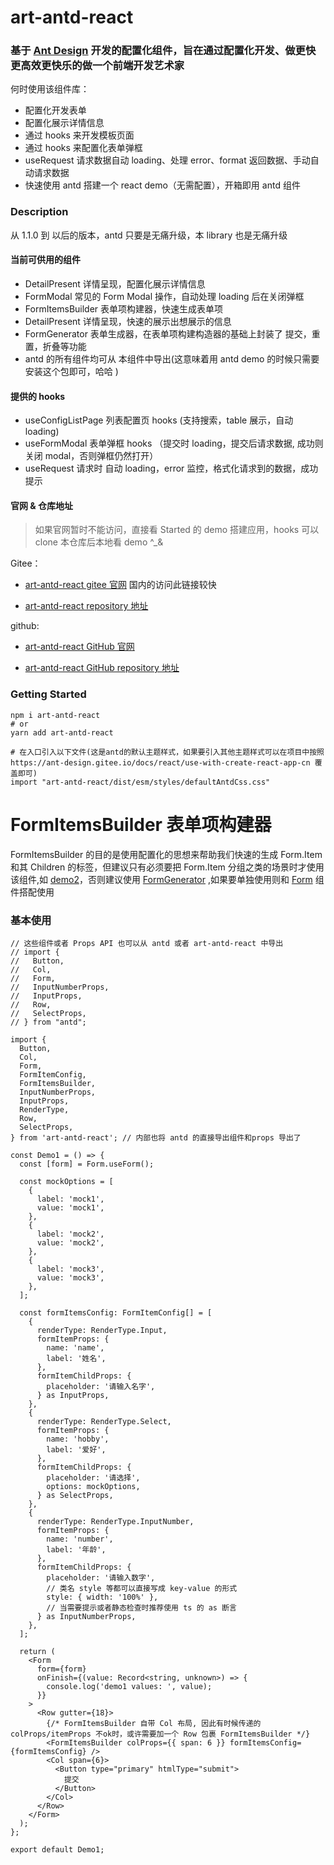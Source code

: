 # art-antd-react

### 基于 [Ant Design](https://ant-design.gitee.io/components/overview-cn/) 开发的配置化组件，旨在通过配置化开发、做更快更高效更快乐的做一个前端开发艺术家

何时使用该组件库：

- 配置化开发表单
- 配置化展示详情信息
- 通过 hooks 来开发模板页面
- 通过 hooks 来配置化表单弹框
- useRequest 请求数据自动 loading、处理 error、format 返回数据、手动自动请求数据
- 快速使用 antd 搭建一个 react demo（无需配置），开箱即用 antd 组件

### Description

从 1.1.0 到 以后的版本，antd 只要是无痛升级，本 library 也是无痛升级

#### 当前可供用的组件

- DetailPresent 详情呈现，配置化展示详情信息
- FormModal 常见的 Form Modal 操作，自动处理 loading 后在关闭弹框
- FormItemsBuilder 表单项构建器，快速生成表单项
- DetailPresent 详情呈现，快速的展示出想展示的信息
- FormGenerator 表单生成器，在表单项构建构造器的基础上封装了 提交，重置，折叠等功能
- antd 的所有组件均可从 本组件中导出(这意味着用 antd demo 的时候只需要安装这个包即可，哈哈 )

#### 提供的 hooks

- useConfigListPage 列表配置页 hooks (支持搜索，table 展示，自动 loading)
- useFormModal 表单弹框 hooks （提交时 loading，提交后请求数据, 成功则关闭 modal，否则弹框仍然打开）
- useRequest 请求时 自动 loading，error 监控，格式化请求到的数据，成功提示

#### 官网 & 仓库地址

> 如果官网暂时不能访问，直接看 Started 的 demo 搭建应用，hooks 可以 clone 本仓库后本地看 demo ^\_&

Gitee：

- [art-antd-react gitee 官网](https://quankehao.gitee.io/art-antd-react) 国内的访问此链接较快

- [art-antd-react repository 地址](https://gitee.com/quankehao/art-antd-react/pages)

github:

- [art-antd-react GitHub 官网](https://kehao33.github.io/art-antd-react/)

- [art-antd-react GitHub repository 地址](https://github.com/Kehao33/art-antd-react)

### Getting Started

```shell
npm i art-antd-react
# or
yarn add art-antd-react

# 在入口引入以下文件(这是antd的默认主题样式，如果要引入其他主题样式可以在项目中按照 https://ant-design.gitee.io/docs/react/use-with-create-react-app-cn 覆盖即可)
import "art-antd-react/dist/esm/styles/defaultAntdCss.css"

```

# FormItemsBuilder 表单项构建器

FormItemsBuilder 的目的是使用配置化的思想来帮助我们快速的生成 Form.Item 和其 Children 的标签，但建议只有必须要把 Form.Item 分组之类的场景时才使用该组件,如 [demo2](/components/form-items-builder#自定义布局和其他标签的使用)，否则建议使用 [FormGenerator](/components/form-generator) ,如果要单独使用则和 [Form](https://ant-design.gitee.io/components/form-cn/) 组件搭配使用

### 基本使用

```tsx
// 这些组件或者 Props API 也可以从 antd 或者 art-antd-react 中导出
// import {
//   Button,
//   Col,
//   Form,
//   InputNumberProps,
//   InputProps,
//   Row,
//   SelectProps,
// } from "antd";

import {
  Button,
  Col,
  Form,
  FormItemConfig,
  FormItemsBuilder,
  InputNumberProps,
  InputProps,
  RenderType,
  Row,
  SelectProps,
} from 'art-antd-react'; // 内部也将 antd 的直接导出组件和props 导出了

const Demo1 = () => {
  const [form] = Form.useForm();

  const mockOptions = [
    {
      label: 'mock1',
      value: 'mock1',
    },
    {
      label: 'mock2',
      value: 'mock2',
    },
    {
      label: 'mock3',
      value: 'mock3',
    },
  ];

  const formItemsConfig: FormItemConfig[] = [
    {
      renderType: RenderType.Input,
      formItemProps: {
        name: 'name',
        label: '姓名',
      },
      formItemChildProps: {
        placeholder: '请输入名字',
      } as InputProps,
    },
    {
      renderType: RenderType.Select,
      formItemProps: {
        name: 'hobby',
        label: '爱好',
      },
      formItemChildProps: {
        placeholder: '请选择',
        options: mockOptions,
      } as SelectProps,
    },
    {
      renderType: RenderType.InputNumber,
      formItemProps: {
        name: 'number',
        label: '年龄',
      },
      formItemChildProps: {
        placeholder: '请输入数字',
        // 类名 style 等都可以直接写成 key-value 的形式
        style: { width: '100%' },
        // 当需要提示或者静态检查时推荐使用 ts 的 as 断言
      } as InputNumberProps,
    },
  ];

  return (
    <Form
      form={form}
      onFinish={(value: Record<string, unknown>) => {
        console.log('demo1 values: ', value);
      }}
    >
      <Row gutter={18}>
        {/* FormItemsBuilder 自带 Col 布局, 因此有时候传递的 colProps/itemProps 不ok时，或许需要加一个 Row 包裹 FormItemsBuilder */}
        <FormItemsBuilder colProps={{ span: 6 }} formItemsConfig={formItemsConfig} />
        <Col span={6}>
          <Button type="primary" htmlType="submit">
            提交
          </Button>
        </Col>
      </Row>
    </Form>
  );
};

export default Demo1;
```

